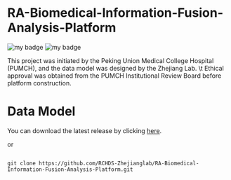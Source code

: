 # RA-Biomedical-Information-Fusion-Analysis-Platform
![my badge](https://badgen.net/badge/Release/v1.1/yellow)
![my badge](https://badgen.net/badge/Orcal/v12.2.0.1.0/blue)

This project was initiated by the Peking Union Medical College Hospital (PUMCH), and the data model was designed by the Zhejiang Lab. \t
Ethical approval was obtained from the PUMCH Institutional Review Board before platform construction.


# Data Model

You can download the latest release by clicking [here](https://github.com/RCHDS-Zhejianglab/RA-Biomedical-Information-Fusion-Analysis-Platform.git).

or

```shell

git clone https://github.com/RCHDS-Zhejianglab/RA-Biomedical-Information-Fusion-Analysis-Platform.git
```

